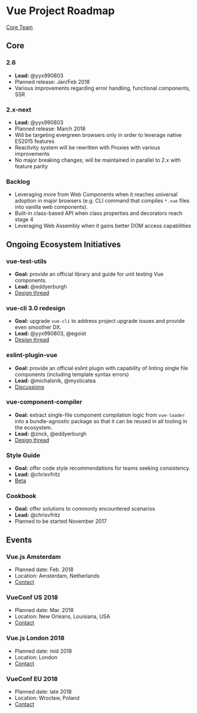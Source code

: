 # Vue Project Roadmap

[Core Team](https://vuejs.org/v2/guide/team.html)

## Core

### 2.6

- **Lead:** @yyx990803
- Planned release: Jan/Feb 2018
- Various improvements regarding error handling, functional components, SSR

### 2.x-next

- **Lead:** @yyx990803
- Planned release: March 2018
- Will be targeting evergreen browsers only in order to leverage native ES2015 features
- Reactivity system will be rewritten with Proxies with various improvements
- No major breaking changes; will be maintained in parallel to 2.x with feature parity

### Backlog

- Leveraging more from Web Components when it reaches universal adoption in major browsers (e.g. CLI command that compiles `*.vue` files into vanilla web components).
- Built-in class-based API when class properties and decorators reach stage 4
- Leveraging Web Assembly when it gains better DOM access capabilities

## Ongoing Ecosystem Initiatives

### vue-test-utils

- **Goal:** provide an official library and guide for unit testing Vue components.
- **Lead:** @eddyerburgh
- [Design thread](https://github.com/vuejs/vue-test-utils/issues/1)

### vue-cli 3.0 redesign

- **Goal:** upgrade `vue-cli` to address project upgrade issues and provide even smoother DX.
- **Lead:** @yyx990803, @egoist
- [Design thread](https://github.com/vuejs/vue-cli/issues/589)

### eslint-plugin-vue

- **Goal:** provide an official eslint plugin with capability of linting single file components (including template syntax errors)
- **Lead:** @michalsnik, @mysticatea
- [Discussions](https://github.com/vuejs/eslint-plugin-vue/issues)

### vue-component-compiler

- **Goal:** extract single-file component compilation logic from `vue-loader` into a bundle-agnostic package so that it can be reused in all tooling in the ecosystem.
- **Lead:** @znck, @eddyerburgh
- [Design thread](https://github.com/vuejs/vue-component-compiler/issues/28)

### Style Guide

- **Goal:** offer code style recommendations for teams seeking consistency.
- **Lead:** @chrisvfritz
- [Beta](https://vuejs.org/v2/style-guide/)

### Cookbook

- **Goal:** offer solutions to commonly encountered scenarios
- **Lead:** @chrisvfritz
- Planned to be started November 2017

## Events

### Vue.js Amsterdam

- Planned date: Feb. 2018
- Location: Amsterdam, Netherlands
- [Contact](mailto:marvin@frontenddevelopermeetups.com)

### VueConf US 2018

- Planned date: Mar. 2018
- Location: New Orleans, Louisiana, USA
- [Contact](mailto:pratik.r.patel@gmail.com)

### Vue.js London 2018

- Planned date: mid 2018
- Location: London
- [Contact](mailto:team@vuejs.london)

### VueConf EU 2018

- Planned date: late 2018
- Location: Wrocław, Poland
- [Contact](mailto:support@vueconf.eu)

